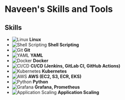# Naveen's Skills and Tools

## Skills

- ![Linux](https://img.icons8.com/color/48/000000/linux.png) **Linux**
- ![Shell Scripting](https://img.icons8.com/ios-filled/50/000000/terminal.png) **Shell Scripting**
- ![Git](https://img.icons8.com/ios-filled/50/000000/git.png) **Git**
- ![YAML](https://img.icons8.com/ios-filled/50/000000/file-code.png) **YAML**
- ![Docker](https://img.icons8.com/ios-filled/50/000000/docker.png) **Docker**
- ![CI/CD](https://img.icons8.com/ios-filled/50/000000/circle-with-two-arrows.png) **CI/CD (Jenkins, GitLab CI, GitHub Actions)**
- ![Kubernetes](https://img.icons8.com/ios-filled/50/000000/kubernetes.png) **Kubernetes**
- ![AWS](https://img.icons8.com/ios-filled/50/000000/amazon-web-services.png) **AWS (EC2, S3, ECR, EKS)**
- ![Python](https://img.icons8.com/ios-filled/50/000000/python.png) **Python**
- ![Grafana](https://img.icons8.com/ios-filled/50/000000/grafana.png) **Grafana, Prometheus**
- ![Application Scaling](https://img.icons8.com/ios-filled/50/000000/expand.png) **Application Scaling**
